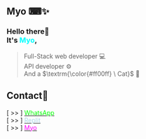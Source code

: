 ## Myo ⌨✨

### Hello there🔆<br>It's <span style="color:#00ffff">Myo</span>,

> Full-Stack web developer 💻<br>
> API developer ⚙<br>
> And a $\textrm{\color{#ff00ff} \ Cat}$ 🐾

<!-- ## Languages 📚

<img src="./languages.svg" height="200px" alt="Languages" /> -->

## Contact📡

[ >> ] <a href="https://wa.me/94774842036" target="_blank"><span style="color:lime">WhatsApp</span></a><br>
[ >> ] <a href="https://replit.com/@Cat-Boy/" target="_blank"><span style="color:lightblue">Replit</span></a><br>
[ >> ] <a href="https://home.cat-boy.repl.co" target="_blank"><span style="color:#ff00ff">Myo</span></a>
